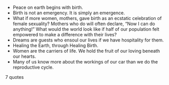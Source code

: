  - Peace on earth begins with birth.
 - Birth is not an emergency. It is simply an emergence.
 - What if more women, mothers, gave birth as an ecstatic celebration of female sexuality? Mothers who do will often declare, “Now I can do anything!” What would the world look like if half of our population felt empowered to make a difference with their lives?
 - Dreams are guests who ensoul our lives if we have hospitality for them.
 - Healing the Earth, through Healing Birth.
 - Women are the carriers of life. We hold the fruit of our loving beneath our hearts.
 - Many of us know more about the workings of our car than we do the reproductive cycle.

7 quotes